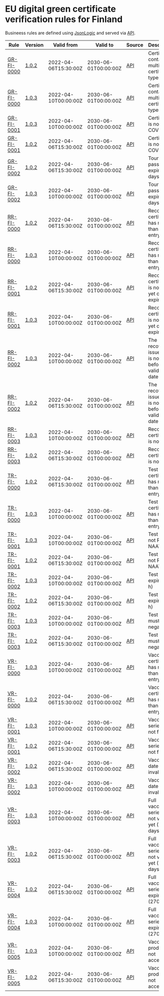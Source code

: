 # EU digital green certificate verification rules for Finland

Busineess rules are defined using [JsonLogic](https://jsonlogic.com) and served via [API](https://dgca-businessrule-service.ezdrav.si/rules/FI).

| Rule | Version | Valid from | Valid to | Source | Description |
| ---- | ------- | ---------- | -------- | ------ | ----------- |
| [GR-FI-0000](GR-FI-0000.json) | [1.0.2](GR-FI-0000_1.0.2.json) | 2022-04-06T15:30:00Z | 2030-06-01T00:00:00Z | [API](https://dgca-businessrule-service.ezdrav.si/rules/FI/eccead99da0804f79f64b2ee1931cf5ef946257c456187a80038f40a19c9207c) | Certificate contains multiple certificate types |
| [GR-FI-0000](GR-FI-0000.json) | [1.0.3](GR-FI-0000_1.0.3.json) | 2022-04-10T00:00:00Z | 2030-06-01T00:00:00Z | [API](https://dgca-businessrule-service.ezdrav.si/rules/FI/6a09ec46c05fa9330e1ed74aaad6d3fc274b99ec71b83b916451ce74d16a068d) | Certificate contains multiple certificate types |
| [GR-FI-0001](GR-FI-0001.json) | [1.0.3](GR-FI-0001_1.0.3.json) | 2022-04-10T00:00:00Z | 2030-06-01T00:00:00Z | [API](https://dgca-businessrule-service.ezdrav.si/rules/FI/26585990cccf74307a2f799e9e334e467c78ea8f9960c857398eb69c4abbde36) | Certificate is not for COVID-19 |
| [GR-FI-0001](GR-FI-0001.json) | [1.0.2](GR-FI-0001_1.0.2.json) | 2022-04-06T15:30:00Z | 2030-06-01T00:00:00Z | [API](https://dgca-businessrule-service.ezdrav.si/rules/FI/b2bad6c014979eb6f2a2c544fe373386741ed517f9cceeae654665c98b8d84a7) | Certificate is not for COVID-19 |
| [GR-FI-0002](GR-FI-0002.json) | [1.0.2](GR-FI-0002_1.0.2.json) | 2022-04-06T15:30:00Z | 2030-06-01T00:00:00Z | [API](https://dgca-businessrule-service.ezdrav.si/rules/FI/f86cbbaec4c05706505e10f7eb47e927b1e4321e7391355fbc8e082f350c242e) | Tourist pass expired (30 days) |
| [GR-FI-0002](GR-FI-0002.json) | [1.0.3](GR-FI-0002_1.0.3.json) | 2022-04-10T00:00:00Z | 2030-06-01T00:00:00Z | [API](https://dgca-businessrule-service.ezdrav.si/rules/FI/3eb6ace14271b047be3e2be3a4fb58efaac6154629bf128c8717cf505dd8fdc2) | Tourist pass expired (30 days) |
| [RR-FI-0000](RR-FI-0000.json) | [1.0.2](RR-FI-0000_1.0.2.json) | 2022-04-06T15:30:00Z | 2030-06-01T00:00:00Z | [API](https://dgca-businessrule-service.ezdrav.si/rules/FI/c1a25ebacbfaa79949b4e84f602f91617e04b6edce877fc8d69403bf05fb6e45) | Recovery certificate has more than one entry |
| [RR-FI-0000](RR-FI-0000.json) | [1.0.3](RR-FI-0000_1.0.3.json) | 2022-04-10T00:00:00Z | 2030-06-01T00:00:00Z | [API](https://dgca-businessrule-service.ezdrav.si/rules/FI/303a6fa53c774cf9513a8713fa2fc9917f43fc26930f1696ae9d2e4edf637bfa) | Recovery certificate has more than one entry |
| [RR-FI-0001](RR-FI-0001.json) | [1.0.2](RR-FI-0001_1.0.2.json) | 2022-04-06T15:30:00Z | 2030-06-01T00:00:00Z | [API](https://dgca-businessrule-service.ezdrav.si/rules/FI/2c2a2195f87f734b22ba538d0840aac95727d0500a0ebf229c3ebf696abb8932) | Recovery certificate is not valid yet or has expired |
| [RR-FI-0001](RR-FI-0001.json) | [1.0.3](RR-FI-0001_1.0.3.json) | 2022-04-10T00:00:00Z | 2030-06-01T00:00:00Z | [API](https://dgca-businessrule-service.ezdrav.si/rules/FI/baad9dec0f2457bdaefd9316d084d524ccfe51157264a199d9944b098afa5551) | Recovery certificate is not valid yet or has expired |
| [RR-FI-0002](RR-FI-0002.json) | [1.0.3](RR-FI-0002_1.0.3.json) | 2022-04-10T00:00:00Z | 2030-06-01T00:00:00Z | [API](https://dgca-businessrule-service.ezdrav.si/rules/FI/1770dc4831419ca6e1cb7c929cd0c6e377d223502dba741a0472f7908e7c8f8d) | The recovery issue date is not before the validity date |
| [RR-FI-0002](RR-FI-0002.json) | [1.0.2](RR-FI-0002_1.0.2.json) | 2022-04-06T15:30:00Z | 2030-06-01T00:00:00Z | [API](https://dgca-businessrule-service.ezdrav.si/rules/FI/bbec07cb4a1dc34341c3a662fecb0c8dd9adef71f30c52a214e2831067b28114) | The recovery issue date is not before the validity date |
| [RR-FI-0003](RR-FI-0003.json) | [1.0.3](RR-FI-0003_1.0.3.json) | 2022-04-10T00:00:00Z | 2030-06-01T00:00:00Z | [API](https://dgca-businessrule-service.ezdrav.si/rules/FI/080baec7747d90322a9d4b0cee86e77f14159abedcc39c109a5cca2d67ed176a) | Recovery certificate is not valid |
| [RR-FI-0003](RR-FI-0003.json) | [1.0.2](RR-FI-0003_1.0.2.json) | 2022-04-06T15:30:00Z | 2030-06-01T00:00:00Z | [API](https://dgca-businessrule-service.ezdrav.si/rules/FI/2b674a16a229456537540fd9caa23aabd56ea1d7f889d0f1e16e88a302786fc9) | Recovery certificate is not valid |
| [TR-FI-0000](TR-FI-0000.json) | [1.0.2](TR-FI-0000_1.0.2.json) | 2022-04-06T15:30:00Z | 2030-06-01T00:00:00Z | [API](https://dgca-businessrule-service.ezdrav.si/rules/FI/8f0ee192235c88a4c3624622ad009b896c688195af4562531045cbcdb684afe8) | Test certificate has more than one entry |
| [TR-FI-0000](TR-FI-0000.json) | [1.0.3](TR-FI-0000_1.0.3.json) | 2022-04-10T00:00:00Z | 2030-06-01T00:00:00Z | [API](https://dgca-businessrule-service.ezdrav.si/rules/FI/6c572766e3769af7712700089277c0d7e5f850acbcc23118fc0c60ecb0da709a) | Test certificate has more than one entry |
| [TR-FI-0001](TR-FI-0001.json) | [1.0.3](TR-FI-0001_1.0.3.json) | 2022-04-10T00:00:00Z | 2030-06-01T00:00:00Z | [API](https://dgca-businessrule-service.ezdrav.si/rules/FI/2d4124ac17dd85c4ed9cb92fa0f43451c0d2ba3ada2fd22a8e83b39fe359ebe2) | Test type is not RAT or NAAT |
| [TR-FI-0001](TR-FI-0001.json) | [1.0.2](TR-FI-0001_1.0.2.json) | 2022-04-06T15:30:00Z | 2030-06-01T00:00:00Z | [API](https://dgca-businessrule-service.ezdrav.si/rules/FI/d258e31eeab31ffc42706feb6dc7302205e289cf9fee34bca289edaa1da40b49) | Test type is not RAT or NAAT |
| [TR-FI-0002](TR-FI-0002.json) | [1.0.3](TR-FI-0002_1.0.3.json) | 2022-04-10T00:00:00Z | 2030-06-01T00:00:00Z | [API](https://dgca-businessrule-service.ezdrav.si/rules/FI/7fab6bed126aaaac99c939e28bd15db1edf82c4d620ca850bc01147c338279fe) | Test has expired (72 h) |
| [TR-FI-0002](TR-FI-0002.json) | [1.0.2](TR-FI-0002_1.0.2.json) | 2022-04-06T15:30:00Z | 2030-06-01T00:00:00Z | [API](https://dgca-businessrule-service.ezdrav.si/rules/FI/c47dc6c42cf2153d1dabdc2fe9a77c5650d7bfa1c240baf42a348da9a0adc34f) | Test has expired (72 h) |
| [TR-FI-0003](TR-FI-0003.json) | [1.0.3](TR-FI-0003_1.0.3.json) | 2022-04-10T00:00:00Z | 2030-06-01T00:00:00Z | [API](https://dgca-businessrule-service.ezdrav.si/rules/FI/7d9587890186c39523d9231415577668090b82055c204a8ddf37d9837f48fd93) | Test result must be negative |
| [TR-FI-0003](TR-FI-0003.json) | [1.0.2](TR-FI-0003_1.0.2.json) | 2022-04-06T15:30:00Z | 2030-06-01T00:00:00Z | [API](https://dgca-businessrule-service.ezdrav.si/rules/FI/6dedea8b3c4dd05f514341ebf908c16ba9278343d3af4a496eae73a1de4bfff5) | Test result must be negative |
| [VR-FI-0000](VR-FI-0000.json) | [1.0.3](VR-FI-0000_1.0.3.json) | 2022-04-10T00:00:00Z | 2030-06-01T00:00:00Z | [API](https://dgca-businessrule-service.ezdrav.si/rules/FI/7353205d2d7c8240b9faf1721203215c849d12e962a72f0469e334d512efe102) | Vaccination certificate has more than one entry |
| [VR-FI-0000](VR-FI-0000.json) | [1.0.2](VR-FI-0000_1.0.2.json) | 2022-04-06T15:30:00Z | 2030-06-01T00:00:00Z | [API](https://dgca-businessrule-service.ezdrav.si/rules/FI/455636e18519d2a6331510d2df4220e4c796eeb6f4e54d020db871cea1380bbd) | Vaccination certificate has more than one entry |
| [VR-FI-0001](VR-FI-0001.json) | [1.0.3](VR-FI-0001_1.0.3.json) | 2022-04-10T00:00:00Z | 2030-06-01T00:00:00Z | [API](https://dgca-businessrule-service.ezdrav.si/rules/FI/c0ec606c0127779ab3bb37dc14738c8917218765463533fc30ba97bb24900d77) | Vaccination series is not full |
| [VR-FI-0001](VR-FI-0001.json) | [1.0.2](VR-FI-0001_1.0.2.json) | 2022-04-06T15:30:00Z | 2030-06-01T00:00:00Z | [API](https://dgca-businessrule-service.ezdrav.si/rules/FI/d38762e28b44a74c642eedc3094129bc63893682aecd8b68919bdfd1bc6a228d) | Vaccination series is not full |
| [VR-FI-0002](VR-FI-0002.json) | [1.0.2](VR-FI-0002_1.0.2.json) | 2022-04-06T15:30:00Z | 2030-06-01T00:00:00Z | [API](https://dgca-businessrule-service.ezdrav.si/rules/FI/d17352add6d1389e310c405c6864ac5133de1da0a96bde84fd89d1037de3486c) | Vaccination date is invalid |
| [VR-FI-0002](VR-FI-0002.json) | [1.0.3](VR-FI-0002_1.0.3.json) | 2022-04-10T00:00:00Z | 2030-06-01T00:00:00Z | [API](https://dgca-businessrule-service.ezdrav.si/rules/FI/ffd87c05674d5a2d656731988fcf1a0151be74456b6e529918b897963e336fda) | Vaccination date is invalid |
| [VR-FI-0003](VR-FI-0003.json) | [1.0.3](VR-FI-0003_1.0.3.json) | 2022-04-10T00:00:00Z | 2030-06-01T00:00:00Z | [API](https://dgca-businessrule-service.ezdrav.si/rules/FI/ba5e43700aa6c95dfa2d40e67c6e0ebbdae35cea49e5eb30939d7bc01c9ac294) | Full vaccination series is not valid yet (7 days) |
| [VR-FI-0003](VR-FI-0003.json) | [1.0.2](VR-FI-0003_1.0.2.json) | 2022-04-06T15:30:00Z | 2030-06-01T00:00:00Z | [API](https://dgca-businessrule-service.ezdrav.si/rules/FI/d98f057fc25316945310aff01665a54e6ba0b5e0ce51fdbada063fbd0ed2ce40) | Full vaccination series is not valid yet (7 days) |
| [VR-FI-0004](VR-FI-0004.json) | [1.0.2](VR-FI-0004_1.0.2.json) | 2022-04-06T15:30:00Z | 2030-06-01T00:00:00Z | [API](https://dgca-businessrule-service.ezdrav.si/rules/FI/c18dc157a01720be36fbd2d9337654b156e9165a53c50e33d73edafc4e674129) | Full vaccination series has expired (270 days) |
| [VR-FI-0004](VR-FI-0004.json) | [1.0.3](VR-FI-0004_1.0.3.json) | 2022-04-10T00:00:00Z | 2030-06-01T00:00:00Z | [API](https://dgca-businessrule-service.ezdrav.si/rules/FI/8882e291184c2dba090a8da03e828e3c91de9061b91e33e9bea47eca836e009e) | Full vaccination series has expired (270 days) |
| [VR-FI-0005](VR-FI-0005.json) | [1.0.3](VR-FI-0005_1.0.3.json) | 2022-04-10T00:00:00Z | 2030-06-01T00:00:00Z | [API](https://dgca-businessrule-service.ezdrav.si/rules/FI/0f39d016a8f03942b787b92927f6454038ba3640b99fbb59e3c417f1d782a786) | Vaccination product is not accepted |
| [VR-FI-0005](VR-FI-0005.json) | [1.0.2](VR-FI-0005_1.0.2.json) | 2022-04-06T15:30:00Z | 2030-06-01T00:00:00Z | [API](https://dgca-businessrule-service.ezdrav.si/rules/FI/4cff95ebbf6feef36e4a6c4629e0daf75e96c14ef87010d178a09c4ac78c0596) | Vaccination product is not accepted |
